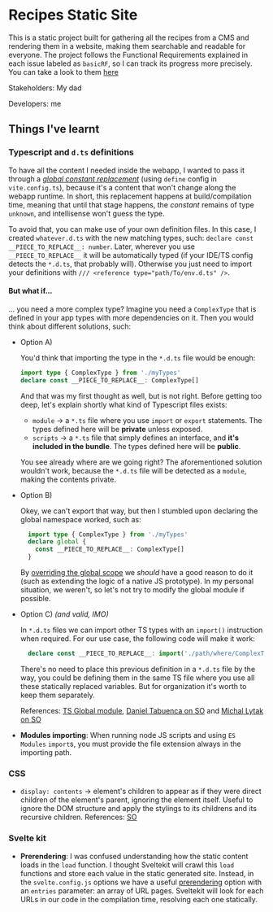 # Recipes Static Site
This is a static project built for gathering all the recipes from a CMS and rendering them in a website, making them searchable and readable for everyone.
The project follows the Functional Requirements explained in each issue labeled as `basicRF`, so I can track its progress more precisely. You can take a look to them [here](https://github.com/Marcosaurios/recipes/issues?q=is%3Aopen+is%3Aissue+label%3AbasicRF)

Stakeholders: My dad

Developers: me

## Things I've learnt
### Typescript and `d.ts` definitions
To have all the content I needed inside the webapp, I wanted to pass it through a _[global constant replacement](https://vitejs.dev/config/shared-options.html#define)_ (using `define` config in `vite.config.ts`), because it's a content that won't change along the webapp runtime. In short, this replacement happens at build/compilation time, meaning that until that stage happens, the _constant_ remains of type `unknown`, and intellisense won't guess the type.

To avoid that, you can make use of your own definition files. In this case, I created `whatever.d.ts` with the new matching types, such: `declare const __PIECE_TO_REPLACE__: number`. Later, wherever you use `__PIECE_TO_REPLACE__` it will be automatically typed (if your IDE/TS config detects the `*.d.ts`, that probably will). Otherwise you just need to import your definitions with `/// <reference type="path/To/env.d.ts" />`.

#### But what if...
... you need a more complex type? Imagine you need a `ComplexType` that is defined in your app types with more dependencies on it. Then you would think about different solutions, such:

- Option A)

  You'd think that importing the type in the `*.d.ts` file would be enough:
  ```ts
  import type { ComplexType } from './myTypes'
  declare const __PIECE_TO_REPLACE__: ComplexType[]
  ```
  And that was my first thought as well, but is not right. Before getting too deep, let's explain shortly what kind of Typescript files exists: 
   - `module` &rarr; a `*.ts` file where you use `import` or `export` statements. The types defined here will be **private** unless exposed.
   - `scripts` &rarr; a `*.ts` file that simply defines an interface, and **it's included in the bundle**. The types defined here will be **public**.

  You see already where are we going right? The aforementioned solution wouldn't work, because the `*.d.ts` file will be detected as a `module`, making the contents private.

- Option B)
  
  Okey, we can't export that way, but then I stumbled upon declaring the global namespace worked, such as:
  ```ts
    import type { ComplexType } from './myTypes'
    declare global {
      const __PIECE_TO_REPLACE__: ComplexType[]
    }
  ```
  By [overriding the global scope](https://www.typescriptlang.org/docs/handbook/declaration-files/templates/global-modifying-module-d-ts.html) we _should_ have a good reason to do it (such as extending the logic of a native JS prototype). In my personal situation, we weren't, so let's not try to modify the global module if possible.

- Option C) _(and valid, IMO)_

  In `*.d.ts` files we can import other TS types with an `import()` instruction when required. For our use case, the following code will make it work: 

  ```ts
    declare const __PIECE_TO_REPLACE__: import('./path/where/ComplexType/lives').ComplexType[]
  ```
  There's no need to place this previous definition in a `*.d.ts` file by the way, you could be defining them in the same TS file where you use all these statically replaced variables. But for organization it's worth to keep them separately.

  References: [TS Global module](https://www.typescriptlang.org/docs/handbook/declaration-files/templates/global-modifying-module-d-ts.html), [Daniel Tabuenca on SO](https://stackoverflow.com/a/42257742/8703494) and [Michal Lytak on SO](https://stackoverflow.com/a/51114250/8703494)
 
  
- **Modules importing**: When running node JS scripts and using `ES Modules` `import`s, you must provide the file extension always in the importing path. 

### CSS
- `display: contents` &rarr; element's children to appear as if they were direct children of the element's parent, ignoring the element itself. Useful to ignore the DOM structure and apply the stylings to its childrens and its recursive children. References: [SO](https://stackoverflow.com/a/78224467/8703494)

### Svelte kit
- **Prerendering**: I was confused understanding how the static content loads in the `load` function. I thought Sveltekit will crawl this `load` functions and store each value in the static generated site. Instead, in the `svelte.config.js` options we have a useful [prerendering](https://kit.svelte.dev/docs#configuration-prerender) option with an `entries` parameter: an array of URL pages. Sveltekit will look for each URLs in our code in the compilation time, resolving each one statically.


